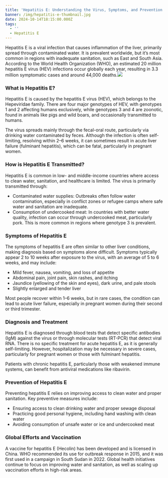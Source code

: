 ```yaml
---
title: 'Hepatitis E: Understanding the Virus, Symptoms, and Prevention'
banner: /img/hepatitis-e-thumbnail.jpg
date: 2024-10-14T18:15:00.000Z
tags:
  - ''
  - Hepatitis E
---
```


Hepatitis E is a viral infection that causes inflammation of the liver, primarily spread through contaminated water. It is prevalent worldwide, but it’s most common in regions with inadequate sanitation, such as East and South Asia. According to the World Health Organization (WHO), an estimated 20 million hepatitis E virus (HEV) infections occur globally each year, resulting in 3.3 million symptomatic cases and around 44,000 deaths.![](/img/hepatitis-e-thumbnail.jpg)

### What is Hepatitis E?

Hepatitis E is caused by the hepatitis E virus (HEV), which belongs to the Hepeviridae family. There are four major genotypes of HEV, with genotypes 1 and 2 affecting humans exclusively, while genotypes 3 and 4 are zoonotic, found in animals like pigs and wild boars, and occasionally transmitted to humans.

The virus spreads mainly through the fecal-oral route, particularly via drinking water contaminated by feces. Although the infection is often self-limiting, resolving within 2–6 weeks, it can sometimes result in acute liver failure (fulminant hepatitis), which can be fatal, particularly in pregnant women.

### How is Hepatitis E Transmitted?

Hepatitis E is common in low- and middle-income countries where access to clean water, sanitation, and healthcare is limited. The virus is primarily transmitted through:

* Contaminated water supplies: Outbreaks often follow water contamination, especially in conflict zones or refugee camps where safe water and sanitation are inadequate.
* Consumption of undercooked meat: In countries with better water quality, infection can occur through undercooked meat, particularly pork. This is more common in regions where genotype 3 is prevalent.

### Symptoms of Hepatitis E

The symptoms of hepatitis E are often similar to other liver conditions, making diagnosis based on symptoms alone difficult. Symptoms typically appear 2 to 10 weeks after exposure to the virus, with an average of 5 to 6 weeks, and may include:

* Mild fever, nausea, vomiting, and loss of appetite
* Abdominal pain, joint pain, skin rashes, and itching
* Jaundice (yellowing of the skin and eyes), dark urine, and pale stools
* Slightly enlarged and tender liver

Most people recover within 1–6 weeks, but in rare cases, the condition can lead to acute liver failure, especially in pregnant women during their second or third trimester.

### Diagnosis and Treatment

Hepatitis E is diagnosed through blood tests that detect specific antibodies (IgM) against the virus or through molecular tests (RT-PCR) that detect viral RNA. There is no specific treatment for acute hepatitis E, as it is generally self-limiting. However, hospitalization may be necessary in severe cases, particularly for pregnant women or those with fulminant hepatitis.

Patients with chronic hepatitis E, particularly those with weakened immune systems, can benefit from antiviral medications like ribavirin.

### Prevention of Hepatitis E

Preventing hepatitis E relies on improving access to clean water and proper sanitation. Key preventive measures include:

* Ensuring access to clean drinking water and proper sewage disposal
* Practicing good personal hygiene, including hand washing with clean water
* Avoiding consumption of unsafe water or ice and undercooked meat

### Global Efforts and Vaccination

A vaccine for hepatitis E (Hecolin) has been developed and is licensed in China. WHO recommended its use for outbreak response in 2015, and it was first used in a campaign in South Sudan in 2022. Global health initiatives continue to focus on improving water and sanitation, as well as scaling up vaccination efforts in high-risk areas.
